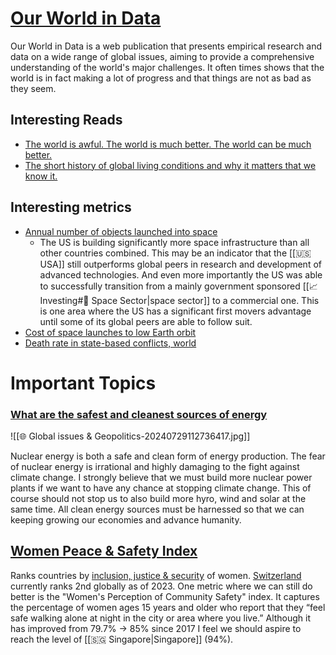 # [Our World in Data](https://ourworldindata.org/)

Our World in Data is a web publication that presents empirical research and data on a wide range of global issues, aiming to provide a comprehensive understanding of the world's major challenges. It often times shows that the world is in fact making a lot of progress and that things are not as bad as they seem.

## Interesting Reads

* [The world is awful. The world is much better. The world can be much better. ](https://ourworldindata.org/much-better-awful-can-be-better)
* [The short history of global living conditions and why it matters that we know it.](https://ourworldindata.org/a-history-of-global-living-conditions)

## Interesting metrics

* [Annual number of objects launched into space](https://ourworldindata.org/grapher/yearly-number-of-objects-launched-into-outer-space)
	* The US is building significantly more space infrastructure than all other countries combined. This may be an indicator that the [[🇺🇸 USA]] still outperforms global peers in research and development of advanced technologies. And even more importantly the US was able to successfully transition from a mainly government sponsored [[📈 Investing#🚀 Space Sector|space sector]] to a commercial one. This is one area where the US has a significant first movers advantage until some of its global peers are able to follow suit.
* [Cost of space launches to low Earth orbit](https://ourworldindata.org/grapher/cost-space-launches-low-earth-orbit)
* [Death rate in state-based conflicts, world](https://ourworldindata.org/grapher/death-rate-in-state-based-conflicts)

# Important Topics

### [What are the safest and cleanest sources of energy](https://ourworldindata.org/safest-sources-of-energy)

![[🌐 Global issues & Geopolitics-20240729112736417.jpg]]

Nuclear energy is both a safe and clean form of energy production. The fear of nuclear energy is  irrational and highly damaging to the fight against climate change. I strongly believe that we must build more nuclear power plants if we want to have any chance at stopping climate change. This of course should not stop us to also build more hyro, wind and solar at the same time. All clean energy sources must be harnessed so that we can keeping growing our economies and advance humanity.

## [Women Peace & Safety Index](https://giwps.georgetown.edu/the-index/)

Ranks countries by [inclusion, justice & security](https://giwps.georgetown.edu/index-dimensions/) of women. [Switzerland](https://giwps.georgetown.edu/country/switzerland/) currently ranks 2nd globally as of 2023. One metric where we can still do better is the "Women's Perception of Community Safety" index. It captures the percentage of women ages 15 years and older who report that they “feel safe walking alone at night in the city or area where you live.” Although it has improved from 79.7% -> 85% since 2017 I feel we should aspire to reach the level of [[🇸🇬 Singapore|Singapore]] (94%).
